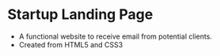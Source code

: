 # Startup Landing Page

- A functional website to receive email from potential clients.
- Created from HTML5 and CSS3
